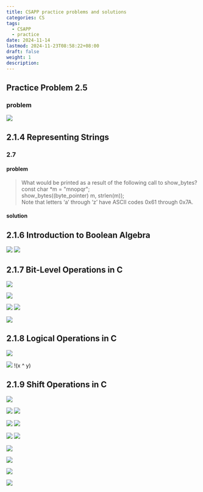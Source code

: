 ```yaml
---
title: CSAPP practice problems and solutions
categories: CS
tags:
  - CSAPP
  - practice
date: 2024-11-14
lastmod: 2024-11-23T08:58:22+08:00
draft: false
weight: 1
description: 
---
```

## Practice Problem 2.5

### problem

![](CSAPP/pp2.5.png)



## 2.1.4 Representing Strings

### 2.7

#### problem

> What would be printed as a result of the following call to show_bytes?  
> const char *m = "mnopqr";  
> show_bytes((byte_pointer) m, strlen(m));  
> Note that letters ‘a’ through ‘z’ have ASCII codes 0x61 through 0x7A.

#### solution

## 2.1.6 Introduction to Boolean Algebra

![](CSAPP/pp2.8-1.png)
![](CSAPP/pp2.8-2.png)

## 2.1.7 Bit-Level Operations in C

![](CSAPP/pp2.9.png)

![](CSAPP/pp2.11.png)


![](CSAPP/pp2.12-1.png)
![](CSAPP/pp2.12-2.png)

![](CSAPP/pp2.13.png)

## 2.1.8 Logical Operations in C

![](CSAPP/pp2.14.png)

![](CSAPP/pp2.15.png)
!(x ^ y)

## 2.1.9 Shift Operations in C

![](CSAPP/pp2.16.png)

![](CSAPP/pp2.17-1.png)
![](CSAPP/pp2.17-2.png)


![](CSAPP/pp2.18-1.png)
![](CSAPP/pp2.18-2.png)

![](CSAPP/pp2.19-1.png)
![](CSAPP/pp2.19-2.png)

![](CSAPP/pp2.20.png)

![](CSAPP/pp2.21.png)

![](CSAPP/pp2.22.png)


![](CSAPP/pp2.23.png)

